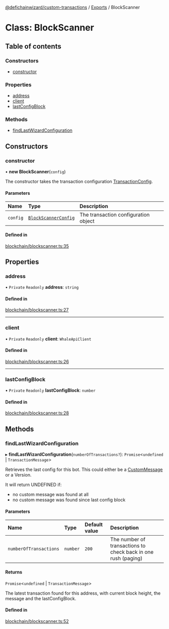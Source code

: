 [@defichainwizard/custom-transactions](../README.md) / [Exports](../modules.md) / BlockScanner

# Class: BlockScanner

## Table of contents

### Constructors

- [constructor](BlockScanner.md#constructor)

### Properties

- [address](BlockScanner.md#address)
- [client](BlockScanner.md#client)
- [lastConfigBlock](BlockScanner.md#lastconfigblock)

### Methods

- [findLastWizardConfiguration](BlockScanner.md#findlastwizardconfiguration)

## Constructors

### constructor

• **new BlockScanner**(`config`)

The constructor takes the transaction configuration [TransactionConfig](../interfaces/TransactionConfig.md).

#### Parameters

| Name | Type | Description |
| :------ | :------ | :------ |
| `config` | [`BlockScannerConfig`](../interfaces/BlockScannerConfig.md) | The transaction configuration object |

#### Defined in

[blockchain/blockscanner.ts:35](https://github.com/DeFiChain-Wizard/custom-transcation-library/blob/2f4d640/src/blockchain/blockscanner.ts#L35)

## Properties

### address

• `Private` `Readonly` **address**: `string`

#### Defined in

[blockchain/blockscanner.ts:27](https://github.com/DeFiChain-Wizard/custom-transcation-library/blob/2f4d640/src/blockchain/blockscanner.ts#L27)

___

### client

• `Private` `Readonly` **client**: `WhaleApiClient`

#### Defined in

[blockchain/blockscanner.ts:26](https://github.com/DeFiChain-Wizard/custom-transcation-library/blob/2f4d640/src/blockchain/blockscanner.ts#L26)

___

### lastConfigBlock

• `Private` `Readonly` **lastConfigBlock**: `number`

#### Defined in

[blockchain/blockscanner.ts:28](https://github.com/DeFiChain-Wizard/custom-transcation-library/blob/2f4d640/src/blockchain/blockscanner.ts#L28)

## Methods

### findLastWizardConfiguration

▸ **findLastWizardConfiguration**(`numberOfTransactions?`): `Promise`<`undefined` \| `TransactionMessage`\>

Retrieves the last config for this bot. This could either be a [CustomMessage](../interfaces/CustomMessage.md) or a Version.

It will return UNDEFINED if:

- no custom message was found at all
- no custom message was found since last config block

#### Parameters

| Name | Type | Default value | Description |
| :------ | :------ | :------ | :------ |
| `numberOfTransactions` | `number` | `200` | The number of transactions to check back in one rush (paging) |

#### Returns

`Promise`<`undefined` \| `TransactionMessage`\>

The latest transaction found for this address, with current block height, the message and the lastConfigBlock.

#### Defined in

[blockchain/blockscanner.ts:52](https://github.com/DeFiChain-Wizard/custom-transcation-library/blob/2f4d640/src/blockchain/blockscanner.ts#L52)
